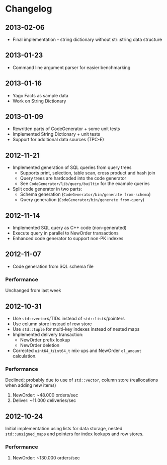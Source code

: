 # Changelog

## 2013-02-06

 * Final implementation - string dictionary without str::string data structure

## 2013-01-23

 * Command line argument parser for easier benchmarking

## 2013-01-16

 * Yago Facts as sample data
 * Work on String Dictionary

## 2013-01-09

 * Rewritten parts of CodeGenerator + some unit tests
 * Implemented String Dictionary + unit tests
 * Support for additional data sources (TPC-E)

## 2012-11-21

 * Implemented generation of SQL queries from query trees
   * Supports print, selection, table scan, cross product and hash join
   * Query trees are hardcoded into the code generator
   * See `CodeGenerator/lib/query/builtin` for the example queries
 * Split code generator in two parts:
   * Schema generation (`CodeGenerator/bin/generate from-schema`)
   * Query generation (`CodeGenerator/bin/generate from-query`)

## 2012-11-14

 * Implemented SQL query as C++ code (non-generated)
 * Execute query in parallel to NewOrder transactions
 * Enhanced code generator to support non-PK indexes

## 2012-11-07

 * Code generation from SQL schema file

### Performance

Unchanged from last week

## 2012-10-31

 * Use `std::vector`s/TIDs instead of `std::list`s/pointers
 * Use column store instead of row store
 * Use `std::tuple` for multi-key indexes instead of nested maps
 * Implemented delivery transaction:
   * NewOrder prefix lookup
   * NewOrder deletion
 * Corrected `uint64_t`/`int64_t` mix-ups and NewOrder `ol_amount` calculation.

### Performance

Declined; probably due to use of `std::vector`, column store (reallocations when adding new items)

 1. NewOrder: ~48.000 orders/sec
 1. Deliver: ~11.000 deliveries/sec

## 2012-10-24

Initial implementation using lists for data storage, nested `std::unsigned_map`s and pointers for index lookups and row stores.

### Performance

 1. NewOrder: ~130.000 orders/sec

